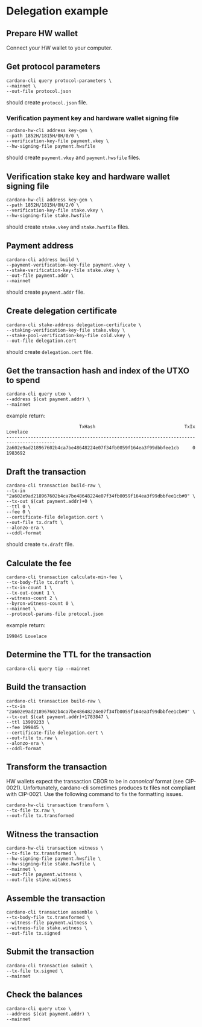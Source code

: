 # Delegation example

## Prepare HW wallet
Connect your HW wallet to your computer.

## Get protocol parameters
```
cardano-cli query protocol-parameters \
--mainnet \
--out-file protocol.json
```
should create `protocol.json` file.

### Verification payment key and hardware wallet signing file
```
cardano-hw-cli address key-gen \
--path 1852H/1815H/0H/0/0 \
--verification-key-file payment.vkey \
--hw-signing-file payment.hwsfile
```
should create `payment.vkey` and `payment.hwsfile` files.

## Verification stake key and hardware wallet signing file
```
cardano-hw-cli address key-gen \
--path 1852H/1815H/0H/2/0 \
--verification-key-file stake.vkey \
--hw-signing-file stake.hwsfile
```
should create `stake.vkey` and `stake.hwsfile` files.

## Payment address
```
cardano-cli address build \
--payment-verification-key-file payment.vkey \
--stake-verification-key-file stake.vkey \
--out-file payment.addr \
--mainnet
```
should create `payment.addr` file.

## Create delegation certificate
```
cardano-cli stake-address delegation-certificate \
--staking-verification-key-file stake.vkey \
--stake-pool-verification-key-file cold.vkey \
--out-file delegation.cert
```
should create `delegation.cert` file.

## Get the transaction hash and index of the UTXO to spend
```
cardano-cli query utxo \
--address $(cat payment.addr) \
--mainnet
```
example return:
```
                           TxHash                                 TxIx        Lovelace
----------------------------------------------------------------------------------------
2a602e9ad218967602b4ca7be48648224e07f34fb0059f164ea3f99dbbfee1cb     0           1983692
```

## Draft the transaction
```
cardano-cli transaction build-raw \
--tx-in "2a602e9ad218967602b4ca7be48648224e07f34fb0059f164ea3f99dbbfee1cb#0" \
--tx-out $(cat payment.addr)+0 \
--ttl 0 \
--fee 0 \
--certificate-file delegation.cert \
--out-file tx.draft \
--alonzo-era \
--cddl-format
```
should create `tx.draft` file.

## Calculate the fee
```
cardano-cli transaction calculate-min-fee \
--tx-body-file tx.draft \
--tx-in-count 1 \
--tx-out-count 1 \
--witness-count 2 \
--byron-witness-count 0 \
--mainnet \
--protocol-params-file protocol.json
```
example return:
```
199845 Lovelace
```

## Determine the TTL for the transaction
```
cardano-cli query tip --mainnet
```

## Build the transaction
```
cardano-cli transaction build-raw \
--tx-in "2a602e9ad218967602b4ca7be48648224e07f34fb0059f164ea3f99dbbfee1cb#0" \
--tx-out $(cat payment.addr)+1783847 \
--ttl 13909233 \
--fee 199845 \
--certificate-file delegation.cert \
--out-file tx.raw \
--alonzo-era \
--cddl-format
```

## Transform the transaction
HW wallets expect the transaction CBOR to be in *canonical* format (see CIP-0021). Unfortunately, cardano-cli sometimes produces tx files not compliant with CIP-0021. Use the following command to fix the formatting issues.
```
cardano-hw-cli transaction transform \
--tx-file tx.raw \
--out-file tx.transformed
```

## Witness the transaction
```
cardano-hw-cli transaction witness \
--tx-file tx.transformed \
--hw-signing-file payment.hwsfile \
--hw-signing-file stake.hwsfile \
--mainnet \
--out-file payment.witness \
--out-file stake.witness
```

## Assemble the transaction
```
cardano-cli transaction assemble \
--tx-body-file tx.transformed \
--witness-file payment.witness \
--witness-file stake.witness \
--out-file tx.signed
```

## Submit the transaction
```
cardano-cli transaction submit \
--tx-file tx.signed \
--mainnet
```

## Check the balances
```
cardano-cli query utxo \
--address $(cat payment.addr) \
--mainnet
```